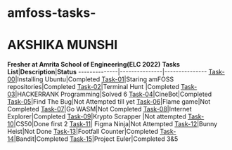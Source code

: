 # amfoss-tasks-
# AKSHIKA MUNSHI
**Fresher at Amrita School of Engineering(ELC 2022)**
**Tasks List**|**Description**|**Status**
--------------|---------------|---------------
[Task-00](https://github.com/Akshika-Munshi/amfoss-tasks/tree/main/Task%200)|Installing Ubuntu|Completed
[Task-01](https://github.com/Akshika-Munshi/amfoss-tasks/tree/main/Task%201)|Staring amFOSS repositories|Completed
[Task-02](https://github.com/Akshika-Munshi/amfoss-tasks/tree/main/Task%202)|Terminal Hunt |Completed
[Task-03](https://github.com/Akshika-Munshi/amfoss-tasks/tree/main/Task%203)|HACKERRANK Programming|Solved 6
[Task-04](https://github.com/Akshika-Munshi/amfoss-tasks/tree/main/Task%204)|CineBot|Completed
[Task-05](https://github.com/Akshika-Munshi/amfoss-tasks/tree/main/Task%205)|Find The Bug|Not Attempted till yet
[Task-06](https://github.com/Akshika-Munshi/amfoss-tasks/tree/main/Task%206)|Flame game|Not Completed
[Task-07](https://github.com/Akshika-Munshi/amfoss-tasks/tree/main/Task%207)|Go WASM|Not Completed
[Task-08](https://github.com/Akshika-Munshi/amfoss-tasks/tree/main/Task%208)|Internet Explorer|Completed
[Task-09](https://github.com/Akshika-Munshi/amfoss-tasks/tree/main/Task%209)|Krypto Scrapper |Not attempted
[Task-10](https://github.com/Akshika-Munshi/amfoss-tasks/tree/main/Task%2010)|CS50|Done first 2
[Task-11](https://github.com/Akshika-Munshi/amfoss-tasks/tree/main/Task%2011)| Figma Ninja|Not Attempted
[Task-12](https://github.com/Akshika-Munshi/amfoss-tasks/tree/main/Task%2012)|Bunny Heist|Not Done
[Task-13](https://github.com/Akshika-Munshi/amfoss-tasks/tree/main/Task%2013)|Footfall Counter|Completed
[Task-14](https://github.com/Akshika-Munshi/amfoss-tasks/tree/main/Task%2014)|Bandit|Completed
[Task-15](https://github.com/Akshatji800/amfoss-tasks-demo/tree/master/task-15)|Project Euler|Completed 3&5

